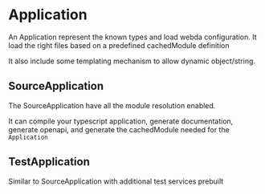 # Application

An Application represent the known types and load webda configuration.
It load the right files based on a predefined cachedModule definition

It also include some templating mechanism to allow dynamic object/string.

## SourceApplication

The SourceApplication have all the module resolution enabled.

It can compile your typescript application, generate documentation, generate openapi, and generate the cachedModule needed for the `Application`

## TestApplication

Similar to SourceApplication with additional test services prebuilt